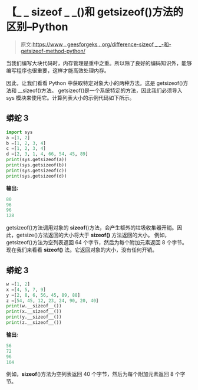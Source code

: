 # 【_ _ sizeof _ _()和 getsizeof()方法的区别–Python

> 原文:[https://www . geesforgeks . org/difference-sizeof _ _-和-getsizeof-method-python/](https://www.geeksforgeeks.org/difference-between-__sizeof__-and-getsizeof-method-python/)

当我们编写大块代码时，内存管理是重中之重。所以除了良好的编码知识外，能够编写程序也很重要，这样才能高效处理内存。

因此，让我们看看 Python 中获取特定对象大小的两种方法。这是 getsizeof()方法和 __sizeof()方法。
getsizeof()是一个系统特定的方法，因此我们必须导入 sys 模块来使用它。计算列表大小的示例代码如下所示。

## 蟒蛇 3

```py
import sys
a =[1, 2]
b =[1, 2, 3, 4]
c =[1, 2, 3, 4]
d =[2, 3, 1, 4, 66, 54, 45, 89]
print(sys.getsizeof(a))
print(sys.getsizeof(b))
print(sys.getsizeof(c))
print(sys.getsizeof(d))
```

**输出:**

```py
80
96
96
128
```

getsizeof()方法调用对象的 __sizeof__()方法，会产生额外的垃圾收集器开销。因此，getsize()方法返回的大小将大于 __sizeof()__ 方法返回的大小。
例如，getsizeof()方法为空列表返回 64 个字节，然后为每个附加元素返回 8 个字节。
现在我们来看看 **__sizeof__()** 法。它返回对象的大小，没有任何开销。

## 蟒蛇 3

```py
w =[1, 2]
x =[4, 5, 7, 9]
y =[2, 8, 6, 56, 45, 89, 88]
z =[54, 45, 12, 23, 24, 90, 20, 40]
print(w.__sizeof__())
print(x.__sizeof__())
print(y.__sizeof__())
print(z.__sizeof__())
```

**输出:**

```py
56
72
96
104
```

例如，__sizeof__()方法为空列表返回 40 个字节，然后为每个附加元素返回 8 个字节。